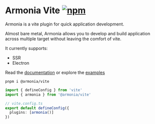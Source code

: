 # Armonia Vite [![npm](https://img.shields.io/npm/v/@armonia/vite.svg)](https://npmjs.com/package/@armonia/vite)

Armonia is a vite plugin for quick application development.

Almost bare metal, Armonia allows you to develop and build application across multiple target without leaving the comfort of vite.

It currently supports:

- SSR
- Electron

Read the [documentation](https://vite.armoniacore.com/) or explore the [examples](/packages/playground/)

`pnpm i @armonia/vite`

```ts
import { defineConfig } from 'vite'
import { armonia } from '@armonia/vite'

// vite.config.ts
export default defineConfig({
  plugins: [armonia()]
})
```
